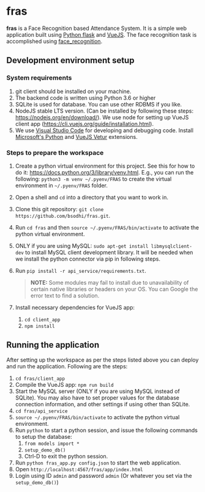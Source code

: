 # fras
**fras** is a Face Recognition based Attendance System. It is a simple web application built using [Python flask](https://flask.palletsprojects.com/en/1.1.x/)
and [VueJS](https://vuejs.org/).
The face recognition task is accomplished using [face_recognition](https://github.com/ageitgey/face_recognition).

## Development environment setup

### System requirements

1. git client should be installed on your machine.
2. The backend code is written using Python 3.6 or higher
3. SQLite is used for database. You can use other RDBMS if you like.
4. NodeJS stable LTS version. (Can be installed by following these steps: https://nodejs.org/en/download/). We use node for setting up VueJS 
client app (https://cli.vuejs.org/guide/installation.html).
5. We use [Visual Studio Code](https://code.visualstudio.com/) for developing and debugging code. Install 
[Microsoft's Python](https://marketplace.visualstudio.com/items?itemName=ms-python.python) and 
[VueJS Vetur](https://marketplace.visualstudio.com/items?itemName=octref.vetur) extensions.

### Steps to prepare the workspace

1. Create a python virtual environment for this project. See this for how to do it: https://docs.python.org/3/library/venv.html. 
E.g., you can run the following: `python3 -m venv ~/.pyenv/FRAS` to create the virtual environment in `~/.pyenv/FRAS` folder.
3. Open a shell and `cd` into a directory that you want to work in.
4. Clone this git repository: `git clone https://github.com/bsodhi/fras.git`.
5. Run `cd fras` and then `source ~/.pyenv/FRAS/bin/activate` to activate the python virtual environment.
6. ONLY if you are using MySQL: `sudo apt-get install libmysqlclient-dev` to install MySQL client development library. It will be needed when we install the python connector via pip in following steps.
7. Run `pip install -r api_service/requirements.txt`.

    > **NOTE:** Some modules may fail to install due to unavailability of certain native libraries or headers on your OS. You can Google the error text to find a solution.
    
8. Install necessary dependencies for VueJS app:
    1. `cd client_app` 
    1. `npm install`

## Running the application

After setting up the workspace as per the steps listed above you can deploy and run the application. Following are the steps:

1. `cd fras/client_app`
1. Compile the VueJS app: `npm run build`
1. Start the MySQL server (ONLY if you are using MySQL instead of SQLite). 
You may also have to set proper values for the database connection information, and other settings if using other than SQLite.
1. `cd fras/api_service`
1. `source ~/.pyenv/FRAS/bin/activate` to activate the python virtual environment.
1. Run `python` to start a python session, and issue the following commands to setup the database:
    1. `from models import *`
    1. `setup_demo_db()`
    1. Ctrl-D to exit the python session.
1. Run `python fras_app.py config.json` to start the web application.
1. Open `http://localhost:4567/fras/app/index.html`
1. Login using ID `admin` and password `admin` (Or whatever you set via the `setup_demo_db()`)
